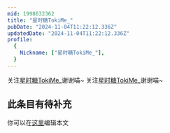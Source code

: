 ```yaml
---
mid: 1998632362
title: "星时糖TokiMe_"
pubDate: "2024-11-04T11:22:12.336Z"
updatedDate: "2024-11-04T11:22:12.336Z"
profile:
  {
    Nickname: ["星时糖TokiMe_"],
  }
---
```


关注[星时糖TokiMe_](https://space.bilibili.com/1998632362)谢谢喵~ 关注[星时糖TokiMe_](https://space.bilibili.com/1998632362)谢谢喵~

## 此条目有待补充
你可以在[这里](https://github.com/Yuhanawa/VTuber.ICU/edit/master/src/content/v/星时糖TokiMe_/index.md)编辑本文
